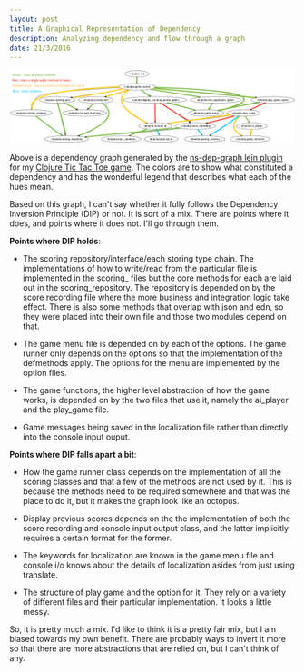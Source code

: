 ```yaml
---
layout: post
title: A Graphical Representation of Dependency
description: Analyzing dependency and flow through a graph
date: 21/3/2016
---
```


![Dependency Graph](/assets/post-images/ns-dep-graph.png)

Above is a dependency graph generated by the [ns-dep-graph lein plugin](https://github.com/hilverd/lein-ns-dep-graph) for my [Clojure Tic Tac Toe game](https://github.com/ssunday/TicTacToeClojure). The colors are to show what constituted a dependency and has the wonderful legend that describes what each of the hues mean.

Based on this graph, I can't say whether it fully follows the Dependency Inversion Principle (DIP) or not. It is sort of a mix. There are points where it does, and points where it does not. I'll go through them.

**Points where DIP holds**:

* The scoring repository/interface/each storing type chain. The implementations of how to write/read from the particular file is implemented in the scoring_<data-type> files but the core methods for each are laid out in the scoring_repository. The repository is depended on by the score recording file where the more business and integration logic take effect. There is also some methods that overlap with json and edn, so they were placed into their own file and those two modules depend on that.

* The game menu file is depended on by each of the options. The game runner only depends on the options so that the implementation of the defmethods apply. The options for the menu are implemented by the option files.

* The game functions, the higher level abstraction of how the game works, is depended on by the two files that use it, namely the ai_player and the play_game file.

* Game messages being saved in the localization file rather than directly into the console input ouput.

**Points where DIP falls apart a bit**:

* How the game runner class depends on the implementation of all the scoring classes and that a few of the methods are not used by it. This is because the methods need to be required somewhere and that was the place to do it, but it makes the graph look like an octopus.

* Display previous scores depends on the the implementation of both the score recording and console input output class, and the latter implicitly requires a certain format for the former.

* The keywords for localization are known in the game menu file and console i/o knows about the details of localization asides from just using translate.

* The structure of play game and the option for it. They rely on a variety of different files and their particular implementation. It looks a little messy.


So, it is pretty much a mix. I'd like to think it is a pretty fair mix, but I am biased towards my own benefit. There are probably ways to invert it more so that there are more abstractions that are relied on, but I can't think of any.
